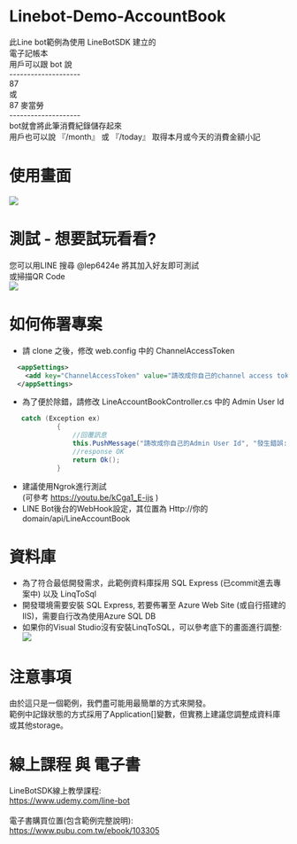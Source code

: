 Linebot-Demo-AccountBook
===

此Line bot範例為使用 LineBotSDK 建立的 <br>
電子記帳本 <br>
用戶可以跟 bot 說 <br>
-------------------- <br>
87 </B><br>
或 <br>
87 麥當勞 <br>
-------------------- <br>
bot就會將此筆消費紀錄儲存起來 <br>
用戶也可以說 『/month』 或 『/today』 取得本月或今天的消費金額小記 <br>

使用畫面
===
 ![](https://i.imgur.com/JG97Yml.png)

測試 - 想要試玩看看?
===
您可以用LINE 搜尋 @lep6424e 將其加入好友即可測試 <br>
或掃描QR Code <br>
![](https://i.imgur.com/sEMbP4J.png)

如何佈署專案
===
* 請 clone 之後，修改 web.config 中的 ChannelAccessToken
```xml
  <appSettings>
    <add key="ChannelAccessToken" value="請改成你自己的channel access token"/>
  </appSettings>
```
* 為了便於除錯，請修改 LineAccountBookController.cs 中的 Admin User Id
```csharp
   catch (Exception ex)
            {
                //回覆訊息
                this.PushMessage("請改成你自己的Admin User Id", "發生錯誤:\n" + ex.Message);
                //response OK
                return Ok();
            }
```
* 建議使用Ngrok進行測試 <br/>
(可參考 https://youtu.be/kCga1_E-ijs ) 
* LINE Bot後台的WebHook設定，其位置為 Http://你的domain/api/LineAccountBook

資料庫
===
* 為了符合最低開發需求，此範例資料庫採用 SQL Express (已commit進去專案中) 以及 LinqToSql
* 開發環境需要安裝 SQL Express, 若要佈署至 Azure Web Site (或自行搭建的IIS)，需要自行改為使用Azure SQL DB
* 如果你的Visual Studio沒有安裝LinqToSQL，可以參考底下的畫面進行調整:
 ![](https://i.imgur.com/ew6acqd.png)
 
注意事項
===
由於這只是一個範例，我們盡可能用最簡單的方式來開發。 <br/>
範例中記錄狀態的方式採用了Application[]變數，但實務上建議您調整成資料庫或其他storage。

線上課程 與 電子書 
===
LineBotSDK線上教學課程: <br/>
https://www.udemy.com/line-bot <br/>
 <br/>
電子書購買位置(包含範例完整說明): <br/>
https://www.pubu.com.tw/ebook/103305 <br/>

